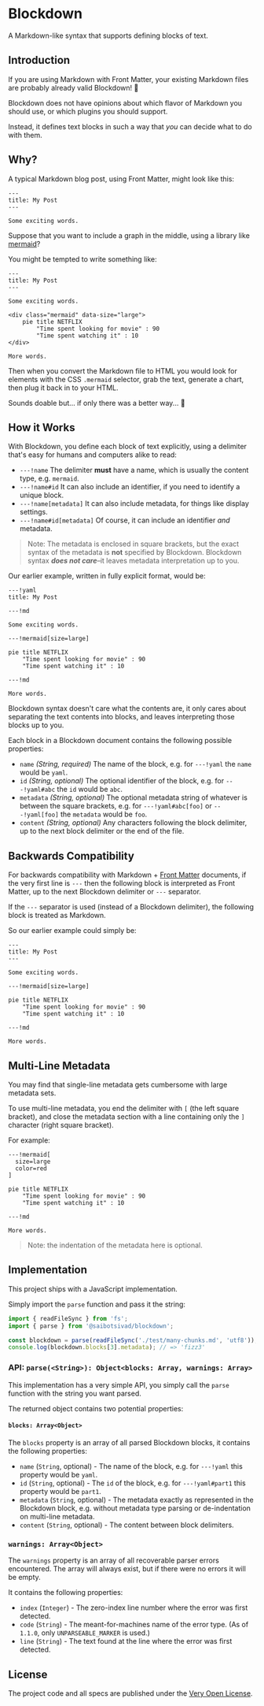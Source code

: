 # Blockdown

A Markdown-like syntax that supports defining blocks of text.

## Introduction

If you are using Markdown with Front Matter, your existing Markdown files are probably already valid Blockdown! 🎉

Blockdown does not have opinions about which flavor of Markdown you should use, or which plugins you should support.

Instead, it defines text blocks in such a way that *you* can decide what to do with them.

## Why?

A typical Markdown blog post, using Front Matter, might look like this:

```
---
title: My Post
---

Some exciting words.
```

Suppose that you want to include a graph in the middle, using a library like [mermaid](https://mermaidjs.github.io/)?

You might be tempted to write something like:

```
---
title: My Post
---

Some exciting words.

<div class="mermaid" data-size="large">
    pie title NETFLIX
        "Time spent looking for movie" : 90
        "Time spent watching it" : 10
</div>

More words.
```

Then when you convert the Markdown file to HTML you would look for elements with the CSS `.mermaid` selector, grab the text, generate a chart, then plug it back in to your HTML.

Sounds doable but... if only there was a better way... 🤔

## How it Works

With Blockdown, you define each block of text explicitly, using a delimiter that's easy for humans and computers alike to read:

* `---!name` The delimiter **must** have a name, which is usually the content type, e.g. `mermaid`.
* `---!name#id` It can also include an identifier, if you need to identify a unique block.
* `---!name[metadata]` It can also include metadata, for things like display settings.
* `---!name#id[metadata]` Of course, it can include an identifier *and* metadata.

> Note: The metadata is enclosed in square brackets, but the exact syntax of the metadata is **not** specified by Blockdown. Blockdown syntax ***does not care***–it leaves metadata interpretation up to you.

Our earlier example, written in fully explicit format, would be:

```
---!yaml
title: My Post

---!md

Some exciting words.

---!mermaid[size=large]

pie title NETFLIX
    "Time spent looking for movie" : 90
    "Time spent watching it" : 10

---!md

More words.
```

Blockdown syntax doesn't care what the contents are, it only cares about separating the text contents into blocks, and leaves interpreting those blocks up to you.

Each block in a Blockdown document contains the following possible properties:

* `name` *(String, required)* The name of the block, e.g. for `---!yaml` the `name` would be `yaml`.
* `id` *(String, optional)* The optional identifier of the block, e.g. for `---!yaml#abc` the `id` would be `abc`.
* `metadata` *(String, optional)* The optional metadata string of whatever is between the square brackets, e.g. for `---!yaml#abc[foo]` or `---!yaml[foo]` the `metadata` would be `foo`.
* `content` *(String, optional)* Any characters following the block delimiter, up to the next block delimiter or the end of the file.

## Backwards Compatibility

For backwards compatibility with Markdown + [Front Matter](https://jekyllrb.com/docs/front-matter/) documents, if the very first line is `---` then the following block is interpreted as Front Matter, up to the next Blockdown delimiter or `---` separator.

If the `---` separator is used (instead of a Blockdown delimiter), the following block is treated as Markdown.

So our earlier example could simply be:

```
---
title: My Post
---

Some exciting words.

---!mermaid[size=large]

pie title NETFLIX
    "Time spent looking for movie" : 90
    "Time spent watching it" : 10

---!md

More words.
```

## Multi-Line Metadata

You may find that single-line metadata gets cumbersome with large metadata sets.

To use multi-line metadata, you end the delimiter with `[` (the left square bracket), and close the metadata section with a line containing only the `]` character (right square bracket).

For example:

```
---!mermaid[
  size=large
  color=red
]

pie title NETFLIX
	"Time spent looking for movie" : 90
	"Time spent watching it" : 10

---!md

More words.
```

> Note: the indentation of the metadata here is optional.

## Implementation

This project ships with a JavaScript implementation.

Simply import the `parse` function and pass it the string:

```js
import { readFileSync } from 'fs';
import { parse } from '@saibotsivad/blockdown';

const blockdown = parse(readFileSync('./test/many-chunks.md', 'utf8'));
console.log(blockdown.blocks[3].metadata); // => 'fizz3'
```

### API: `parse(<String>): Object<blocks: Array, warnings: Array>`

This implementation has a very simple API, you simply call the `parse` function with the string you want parsed.

The returned object contains two potential properties:

#### `blocks: Array<Object>`

The `blocks` property is an array of all parsed Blockdown blocks, it
contains the following properties:

* `name` (`String`, optional) - The name of the block, e.g. for `---!yaml` this property would be `yaml`.
* `id` (`String`, optional) - The `id` of the block, e.g. for `---!yaml#part1` this property would be `part1`.
* `metadata` (`String`, optional) - The metadata exactly as represented in the Blockdown block, e.g. without metadata type parsing or de-indentation on multi-line metadata.
* `content` (`String`, optional) - The content between block delimiters.

### `warnings: Array<Object>`

The `warnings` property is an array of all recoverable parser errors encountered. The array will always exist, but if there were no errors it will be empty.

It contains the following properties:

* `index` (`Integer`) - The zero-index line number where the error was first detected.
* `code` (`String`) - The meant-for-machines name of the error type. (As of `1.1.0`, only `UNPARSEABLE_MARKER` is used.)
* `line` (`String`) - The text found at the line where the error was first detected.

## License

The project code and all specs are published under the [Very Open License](http://veryopenlicense.com/).